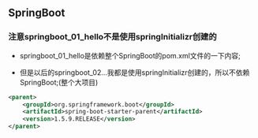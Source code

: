 ## SpringBoot

### 注意springboot_01_hello不是使用springInitializr创建的


* springboot_01_hello是依赖整个SpringBoot的pom.xml文件的一下内容;


* 但是以后的springboot_02...我都是使用springInitializr创建的，所以不依赖SpringBoot;(整个大项目)
```xml
<parent>
    <groupId>org.springframework.boot</groupId>
    <artifactId>spring-boot-starter-parent</artifactId>
    <version>1.5.9.RELEASE</version>
</parent>
```